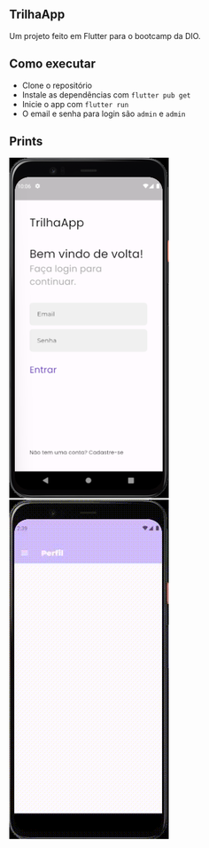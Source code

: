 ## TrilhaApp
Um projeto feito em Flutter para o bootcamp da DIO.

## Como executar
- Clone o repositório
- Instale as dependências com `flutter pub get`
- Inicie o app com `flutter run`
- O email e senha para login são `admin` e `admin`

## Prints
![print1](/assets/sshot.png)
![print1](/assets/menu.gif)